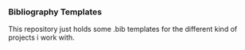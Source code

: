 ### Bibliography Templates

This repository just holds some .bib templates for the different kind of projects i work with.
